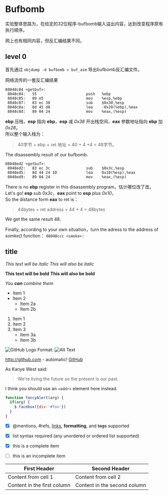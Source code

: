 # Bufbomb

实验整体思路为，在给定的32位程序-bufbomb输入溢出内容，达到改变程序原有执行顺序。

网上也有相同内容，但反汇编结果不同。

## level 0
首先通过 `objdump -d bufbomb > buf_asm` 导出bufbomb反汇编文件。

网络流传的一套反汇编结果
```
08048c04 <getbuf>:
 8048c04:	55                   	push   %ebp
 8048c05:	89 e5                	mov    %esp,%ebp
 8048c07:	83 ec 38             	sub    $0x38,%esp
 8048c0a:	8d 45 d8             	lea    -0x28(%ebp),%eax
 8048c0d:	89 04 24             	mov    %eax,(%esp)
```
**ebp** 压栈，**esp** 指向 **ebp**，**esp** 减 *0x38* 开出栈空间，**eax** 参数地址指向 **ebp** 加 *0x28*。    
所以整个输入栈为：

>40字节 + ebp + ret 地址 = 40 + 4 +4 = 48字节。


The disassembly result of our bufbomb.
```
08048ed2 <getbuf>:
 8048ed2:   83 ec 3c                sub    $0x3c,%esp
 8048ed5:   8d 44 24 10             lea    0x10(%esp),%eax
 8048ed9:   89 04 24                mov    %eax,(%esp)
```
There is no **ebp** register in this disassembly program，估计哪位改了改。    
Let's go! **esp** sub *0x3c*，**eax** point to **esp** plus *0x10*，    
So the distance form **eax** to ret is：    

>44bytes + ret address = 44 + 4 = 48bytes

We get the same result 48.

Finally, according to your own situation，turn the adress to the address of _somke()_ function： `08048ccc <smoke>:`


## title

*This text will be italic*
_This will also be italic_

**This text will be bold**
__This will also be bold__

_You **can** combine them_

* Item 1
* Item 2
  * Item 2a
  * Item 2b

1. Item 1
2. Item 2
3. Item 3
   * Item 3a
   * Item 3b

![GitHub Logo](/images/logo.png)
Format: ![Alt Text](url)

http://github.com - automatic!
[GitHub](http://github.com)

As Kanye West said:

> We're living the future so
> the present is our past.


I think you should use an
`<addr>` element here instead.


```javascript
function fancyAlert(arg) {
  if(arg) {
    $.facebox({div:'#foo'})
  }
}
```




- [x] @mentions, #refs, [links](), **formatting**, and <del>tags</del> supported
- [x] list syntax required (any unordered or ordered list supported)
- [x] this is a complete item
- [ ] this is an incomplete item



First Header | Second Header
------------ | -------------
Content from cell 1 | Content from cell 2
Content in the first column | Content in the second column

